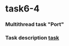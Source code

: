 # task6-4
### Multithread task "Port"
### Task description [task](https://github.com/OlgaDorohova/task6-4/blob/main/Practice_6.pdf)
